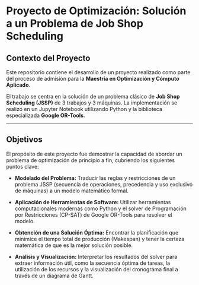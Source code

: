 # Proyecto de Optimización: Solución a un Problema de Job Shop Scheduling

## Contexto del Proyecto

Este repositorio contiene el desarrollo de un proyecto realizado como parte del proceso de admisión para la **Maestría en Optimización y Cómputo Aplicado**.

El trabajo se centra en la solución de un problema clásico de **Job Shop Scheduling (JSSP)** de 3 trabajos y 3 máquinas. La implementación se realizó en un Jupyter Notebook utilizando Python y la biblioteca especializada **Google OR-Tools**.

---

## Objetivos

El propósito de este proyecto fue demostrar la capacidad de abordar un problema de optimización de principio a fin, cubriendo los siguientes puntos clave:

* **Modelado del Problema:** Traducir las reglas y restricciones de un problema JSSP (secuencia de operaciones, precedencia y uso exclusivo de máquinas) a un modelo matemático formal.

* **Aplicación de Herramientas de Software:** Utilizar herramientas computacionales modernas como Python y el solver de Programación por Restricciones (CP-SAT) de Google OR-Tools para resolver el modelo.

* **Obtención de una Solución Óptima:** Encontrar la planificación que minimice el tiempo total de producción (Makespan) y tener la certeza matemática de que es la mejor solución posible.

* **Análisis y Visualización:** Interpretar los resultados del solver para extraer información útil, como la secuencia óptima de tareas, la utilización de los recursos y la visualización del cronograma final a través de un diagrama de Gantt.
